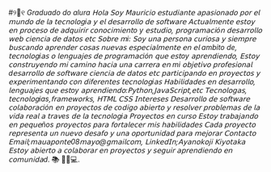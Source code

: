 
#୨🍙୧ 
*Graduado do alura*
   *𝖧𝗈𝗅𝖺 𝖲𝗈𝗒 𝖬𝖺𝗎𝗋𝗂𝖼𝗂𝗈 𝖾𝗌𝗍𝗎𝖽𝗂𝖺𝗇𝗍𝖾 𝖺𝗉𝖺𝗌𝗂𝗈𝗇𝖺𝖽𝗈 𝗉𝗈𝗋 𝖾𝗅 𝗆𝗎𝗇𝖽𝗈 𝖽𝖾 𝗅𝖺 𝗍𝖾𝖼𝗇𝗈𝗅𝗈𝗀i𝖺 𝗒 𝖾𝗅 𝖽𝖾𝗌𝖺𝗋𝗋𝗈𝗅𝗅𝗈 𝖽𝖾 𝗌𝗈𝖿𝗍𝗐𝖺𝗋𝖾 𝖠𝖼𝗍𝗎𝖺𝗅𝗆𝖾𝗇𝗍𝖾 𝖾𝗌𝗍𝗈𝗒 𝖾𝗇 𝗉𝗋𝗈𝖼𝖾𝗌𝗈 𝖽𝖾 𝖺𝖽𝗊𝗎𝗂𝗋𝗂𝗋 𝖼𝗈𝗇𝗈𝖼𝗂𝗆𝗂𝖾𝗇𝗍o y 𝖾𝗌𝗍𝗎𝖽𝗂𝗈, 𝗉𝗋𝗈𝗀𝗋𝖺𝗆𝖺𝖼𝗂ó𝗇 𝖽𝖾𝗌𝖺𝗋𝗋𝗈𝗅𝗅𝗈 𝗐𝖾𝖻 𝖼𝗂𝖾𝗇𝖼𝗂𝖺 𝖽𝖾 𝖽𝖺𝗍𝗈𝗌 𝖾𝗍𝖼   𝖲𝗈𝖻𝗋𝖾 𝗆i: 𝖲𝗈𝗒 𝗎𝗇𝖺 𝗉𝖾𝗋𝗌𝗈𝗇𝖺 𝖼𝗎𝗋𝗂𝗈𝗌𝖺 𝗒 𝗌𝗂𝖾𝗆𝗉𝗋𝖾 𝖻𝗎𝗌𝖼𝖺𝗇𝖽𝗈 𝖺𝗉𝗋𝖾𝗇𝖽𝖾𝗋 𝖼𝗈𝗌𝖺𝗌 𝗇𝗎𝖾𝗏𝖺𝗌 𝖾𝗌𝗉𝖾𝖼𝗂𝖺𝗅𝗆𝖾𝗇𝗍𝖾 𝖾𝗇 𝖾𝗅 ambito de, 𝗍𝖾𝖼𝗇𝗈𝗅𝗈𝗀i𝖺𝗌 𝗈 𝗅𝖾𝗇𝗀𝗎𝖺𝗃𝖾𝗌 𝖽𝖾 𝗉𝗋𝗈𝗀𝗋𝖺𝗆𝖺𝖼ión 𝗊𝗎𝖾 𝖾𝗌𝗍oy 𝖺𝗉𝗋𝖾𝗇𝖽𝗂𝖾𝗇𝖽𝗈, 𝖤𝗌𝗍𝗈𝗒 𝖼𝗈𝗇𝗌𝗍𝗋𝗎𝗒𝖾𝗇𝖽𝗈 𝗆𝗂 𝖼𝖺𝗆𝗂𝗇𝗈 𝗁𝖺𝖼𝗂𝖺 𝗎𝗇𝖺 𝖼𝖺𝗋𝗋𝖾𝗋𝖺 𝖾𝗇 mi 𝗈𝖻𝗃𝖾𝗍𝗂𝗏𝗈 𝗉𝗋𝗈𝖿𝖾𝗌𝗂𝗈𝗇𝖺𝗅  d𝖾𝗌𝖺𝗋𝗋𝗈𝗅𝗅𝗈 𝖽𝖾 𝗌𝗈𝖿𝗍𝗐𝖺𝗋𝖾 𝖼𝗂𝖾𝗇𝖼𝗂𝖺 𝖽𝖾 𝖽𝖺𝗍𝗈𝗌 𝖾𝗍𝖼 𝗉𝖺𝗋𝗍𝗂𝖼𝗂𝗉𝖺𝗇𝖽𝗈 𝖾𝗇 𝗉𝗋𝗈𝗒𝖾𝖼𝗍𝗈𝗌 𝗒 𝖾𝗑𝗉𝖾𝗋𝗂𝗆𝖾𝗇𝗍𝖺𝗇𝖽𝗈 𝖼𝗈𝗇 𝖽𝗂𝖿𝖾𝗋𝖾𝗇𝗍𝖾𝗌 𝗍𝖾𝖼𝗇𝗈𝗅𝗈𝗀i𝖺𝗌   𝖧𝖺𝖻𝗂𝗅𝗂𝖽𝖺𝖽𝖾𝗌 𝖾𝗇 𝖽𝖾𝗌𝖺𝗋𝗋𝗈𝗅𝗅𝗈, 𝗅𝖾𝗇𝗀𝗎𝖺𝗃𝖾𝗌 𝗊𝗎𝖾  𝖾𝗌𝗍oy 𝖺𝗉𝗋𝖾𝗇𝖽𝗂𝖾𝗇𝖽𝗈:𝖯𝗒𝗍𝗁𝗈𝗇,𝖩𝖺𝗏𝖺𝖲𝖼𝗋𝗂𝗉𝗍,𝖾𝗍𝖼  𝖳𝖾𝖼𝗇𝗈𝗅𝗈𝗀𝖺𝗌, 𝗍𝖾𝖼𝗇𝗈𝗅𝗈𝗀ias,𝖿𝗋𝖺𝗆𝖾𝗐𝗈𝗋𝗄𝗌, 𝖧𝖳𝖬𝖫 𝖢𝖲𝖲  𝖨𝗇𝗍𝖾𝗋𝖾𝗌𝖾𝗌 𝖣𝖾𝗌𝖺𝗋𝗋𝗈𝗅𝗅𝗈 𝖽𝖾 𝗌𝗈𝖿𝗍𝗐𝖺𝗋𝖾 𝖼𝗈𝗅𝖺𝖻𝗈𝗋𝖺𝖼ión 𝖾𝗇 𝗉𝗋𝗈𝗒𝖾𝖼𝗍𝗈𝗌 𝖽𝖾 𝖼o𝖽𝗂𝗀𝗈 𝖺𝖻𝗂𝖾𝗋𝗍𝗈 𝗒 𝗋𝖾𝗌𝗈𝗅𝗏𝖾𝗋 𝗉𝗋𝗈𝖻𝗅𝖾𝗆𝖺𝗌 𝖽𝖾 𝗅𝖺 𝗏𝗂𝖽𝖺 𝗋𝖾𝖺𝗅 𝖺 𝗍𝗋𝖺𝗏es 𝖽𝖾 𝗅𝖺 𝗍𝖾𝖼𝗇𝗈𝗅𝗈𝗀i𝖺    𝖯𝗋𝗈𝗒𝖾𝖼𝗍𝗈𝗌 𝖾𝗇 𝖼𝗎𝗋𝗌𝗈 𝖤𝗌𝗍𝗈𝗒 𝗍𝗋𝖺𝖻𝖺𝗃𝖺𝗇𝖽𝗈 𝖾𝗇 𝗉𝖾𝗊𝗎𝖾ños 𝗉𝗋𝗈𝗒𝖾𝖼𝗍𝗈𝗌 𝗉𝖺𝗋𝖺 𝖿𝗈𝗋𝗍𝖺𝗅𝖾𝖼𝖾𝗋 𝗆𝗂𝗌 𝗁𝖺𝖻𝗂𝗅𝗂𝖽𝖺𝖽𝖾𝗌 𝖢𝖺𝖽𝖺 𝗉𝗋𝗈𝗒𝖾𝖼𝗍𝗈 𝗋𝖾𝗉𝗋𝖾𝗌𝖾𝗇𝗍𝖺 𝗎𝗇 𝗇𝗎𝖾𝗏𝗈 𝖽𝖾𝗌𝖺𝖿𝗈 𝗒 𝗎𝗇𝖺 𝗈𝗉𝗈𝗋𝗍𝗎𝗇𝗂𝖽𝖺𝖽 𝗉𝖺𝗋𝖺 𝗆𝖾𝗃𝗈𝗋𝖺𝗋   𝖢𝗈𝗇𝗍𝖺𝖼𝗍𝗈  𝖤𝗆𝖺𝗂𝗅;𝗆𝖺𝗎𝖺𝗉𝗈𝗇𝗍𝖾08𝗆𝖺𝗒𝗈@𝗀𝗆𝖺𝗂𝗅𝖼𝗈𝗆, 𝖫𝗂𝗇𝗄𝖾𝖽𝖨𝗇;𝖠𝗒𝖺𝗇𝗈𝗄𝗈𝗃𝗂 𝖪𝗂𝗒𝗈𝗍𝖺𝗄𝖺    𝖤𝗌𝗍𝗈𝗒 𝖺𝖻𝗂𝖾𝗋𝗍𝗈 𝖺 𝖼𝗈𝗅𝖺𝖻𝗈𝗋𝖺𝗋 𝖾𝗇 𝗉𝗋𝗈𝗒𝖾𝖼𝗍𝗈𝗌 𝗒 𝗌𝖾𝗀𝗎𝗂𝗋 𝖺𝗉𝗋𝖾𝗇𝖽𝗂𝖾𝗇𝖽𝗈 𝖾𝗇 𝖼𝗈𝗆𝗎𝗇𝗂𝖽𝖺d*.
   ~~📚~~
   👨‍💻💻.
